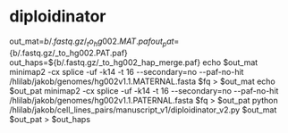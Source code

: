 # diploidinator

out_mat=${b/.fastq.gz/_to_hg002.MAT.paf}
out_pat=${b/.fastq.gz/_to_hg002.PAT.paf}
out_haps=${b/.fastq.gz/_to_hg002_hap_merge.paf}
echo $out_mat
minimap2 -cx splice -uf -k14 -t 16 --secondary=no --paf-no-hit /hlilab/jakob/genomes/hg002v1.1.MATERNAL.fasta $fq > $out_mat
echo $out_pat
minimap2 -cx splice -uf -k14 -t 16 --secondary=no --paf-no-hit /hlilab/jakob/genomes/hg002v1.1.PATERNAL.fasta $fq > $out_pat
python /hlilab/jakob/cell_lines_pairs/manuscript_v1/diploidinator_v2.py $out_mat $out_pat > $out_haps
